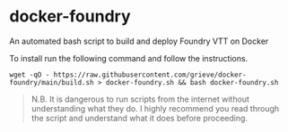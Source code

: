 # docker-foundry

An automated bash script to build and deploy Foundry VTT on Docker

To install run the following command and follow the instructions.

```
wget -qO - https://raw.githubusercontent.com/grieve/docker-foundry/main/build.sh > docker-foundry.sh && bash docker-foundry.sh
```

> N.B. It is dangerous to run scripts from the internet without understanding what they do. I highly recommend you read through the script and understand what it does before proceeding.